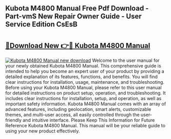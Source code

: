 ## Kubota M4800 Manual Free Pdf Download - Part-vmS New Repair Owner Guide - User Service Edition CsEsB

# <h2><a href="http://bc95932.oget.top/?id=Kubota+M4800+Manual">🔗Download New 👉🔴 Kubota M4800 Manual</a></h2>

[![Kubota M4800 Manual new download](https://i.imgur.com/5g1atiW.png)](http://bc95932.oget.top/?id=Kubota+M4800+Manual)
Welcome to the user manual for your newly obtained Kubota M4800 Manual. This comprehensive guide is intended to help you become an expert user of your product by providing a detailed explanation of its features, functions, and benefits. You will find clear instructions for installation, usage, maintenance, and troubleshooting. Before using your Kubota M4800 Manual, please refer to this user manual for detailed instructions on product setup, operation, and troubleshooting. It includes clear instructions for installation, setup, and operation, as well as important safety information. Kubota M4800 Manual comes with an array of advanced features, including geolocation, smart alerts, customizable themes, and multi-user access, all easily controlled through the user-friendly and intuitive interface. Please Keep This Information for Future Reference Kubota M4800 Manual. This manual will be your reliable guide to using your new product effectively.
